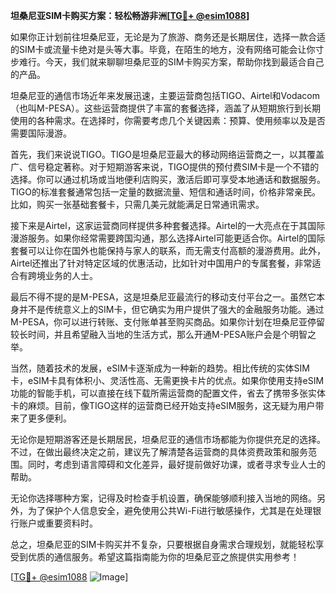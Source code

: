 **坦桑尼亚SIM卡购买方案：轻松畅游非洲[[TG💪+ @esim1088](https://t.me/s/esim1088)]**

如果你正计划前往坦桑尼亚，无论是为了旅游、商务还是长期居住，选择一款合适的SIM卡或流量卡绝对是头等大事。毕竟，在陌生的地方，没有网络可能会让你寸步难行。今天，我们就来聊聊坦桑尼亚的SIM卡购买方案，帮助你找到最适合自己的产品。

坦桑尼亚的通信市场近年来发展迅速，主要运营商包括TIGO、Airtel和Vodacom（也叫M-PESA）。这些运营商提供了丰富的套餐选择，涵盖了从短期旅行到长期使用的各种需求。在选择时，你需要考虑几个关键因素：预算、使用频率以及是否需要国际漫游。

首先，我们来说说TIGO。TIGO是坦桑尼亚最大的移动网络运营商之一，以其覆盖广、信号稳定著称。对于短期游客来说，TIGO提供的预付费SIM卡是一个不错的选择。你可以通过机场或当地便利店购买，激活后即可享受本地通话和数据服务。TIGO的标准套餐通常包括一定量的数据流量、短信和通话时间，价格非常亲民。比如，购买一张基础套餐卡，只需几美元就能满足日常通讯需求。

接下来是Airtel，这家运营商同样提供多种套餐选择。Airtel的一大亮点在于其国际漫游服务。如果你经常需要跨国沟通，那么选择Airtel可能更适合你。Airtel的国际套餐可以让你在国外也能保持与家人的联系，而无需支付高额的漫游费用。此外，Airtel还推出了针对特定区域的优惠活动，比如针对中国用户的专属套餐，非常适合有跨境业务的人士。

最后不得不提的是M-PESA，这是坦桑尼亚最流行的移动支付平台之一。虽然它本身并不是传统意义上的SIM卡，但它确实为用户提供了强大的金融服务功能。通过M-PESA，你可以进行转账、支付账单甚至购买商品。如果你计划在坦桑尼亚停留较长时间，并且希望融入当地的生活方式，那么开通M-PESA账户会是个明智之举。

当然，随着技术的发展，eSIM卡逐渐成为一种新的趋势。相比传统的实体SIM卡，eSIM卡具有体积小、灵活性高、无需更换卡片的优点。如果你使用支持eSIM功能的智能手机，可以直接在线下载所需运营商的配置文件，省去了携带多张实体卡的麻烦。目前，像TIGO这样的运营商已经开始支持eSIM服务，这无疑为用户带来了更多便利。

无论你是短期游客还是长期居民，坦桑尼亚的通信市场都能为你提供充足的选择。不过，在做出最终决定之前，建议先了解清楚各运营商的具体资费政策和服务范围。同时，考虑到语言障碍和文化差异，最好提前做好功课，或者寻求专业人士的帮助。

无论你选择哪种方案，记得及时检查手机设置，确保能够顺利接入当地的网络。另外，为了保护个人信息安全，避免使用公共Wi-Fi进行敏感操作，尤其是在处理银行账户或重要资料时。

总之，坦桑尼亚的SIM卡购买并不复杂，只要根据自身需求合理规划，就能轻松享受到优质的通信服务。希望这篇指南能为你的坦桑尼亚之旅提供实用参考！

[[TG💪+ @esim1088](https://t.me/s/esim1088) ![Image](https://i.postimg.cc/4NQfJmqS/Snipaste-2025-05-13-00-14-12.png)]